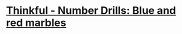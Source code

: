 # [Thinkful - Number Drills: Blue and red marbles](https://www.codewars.com/kata/thinkful-number-drills-blue-and-red-marbles/)
